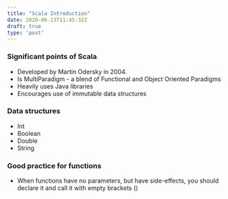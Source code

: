 ```yaml
---
title: "Scala Introduction"
date: 2020-06-13T11:45:32Z
draft: true
type: 'post'
---
```


### Significant points of Scala

- Developed by Martin Odersky in 2004. 
- Is MultiParadigm - a blend of Functional and Object Oriented Paradigms
- Heavily uses Java libraries
- Encourages use of immutable data structures


### Data structures
- Int
- Boolean
- Double
- String

### Good practice for functions 
- When functions have no parameters, but have side-effects, you should declare it and call it with empty brackets ()




